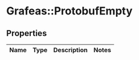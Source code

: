 # Grafeas::ProtobufEmpty

## Properties
Name | Type | Description | Notes
------------ | ------------- | ------------- | -------------



